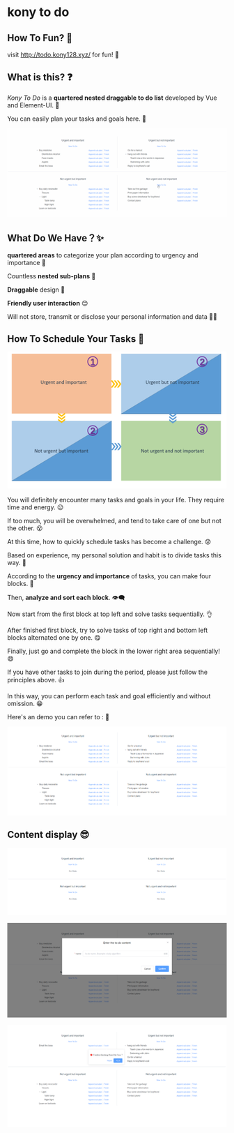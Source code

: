 # kony to do 

## How To Fun? 🎉

visit http://todo.kony128.xyz/ for fun! 👔

## What is this? ❓

*Kony To Do* is a **quartered nested draggable to do list** developed by Vue and Element-UI. 🎈

You can easily plan your tasks and goals here. 👧

![demonstration](README.assets/demonstration.gif)

## What Do We Have？✨

**quartered areas** to categorize your plan according to urgency and importance 📝

Countless **nested sub-plans** 🔽

**Draggable** design 📐

**Friendly user interaction** 😊

Will not store, transmit or disclose your personal information and data 👨‍⚖️

## How To Schedule Your Tasks 💪

![image-20200820091724957](README.assets/image-20200820091724957.png)

You will definitely encounter many tasks and goals in your life. They require time and energy. 😥

If too much, you will be overwhelmed, and tend to take care of one but not the other. 😵

At this time, how to quickly schedule tasks has become a challenge. 😟

Based on experience, my personal solution and habit is to divide tasks this way. 🍭

According to the **urgency and importance** of tasks, you can make four blocks. 📝

Then, **analyze and sort each block**. 👁‍🗨

Now start from the first block at top left and solve tasks sequentially. 👌

After finished first block, try to solve tasks of top right and bottom left blocks alternated one by one.  😋

Finally, just go and complete the block in the lower right area sequentially! 😄

If you have other tasks to join during the period, please just follow the principles above. 👍

In this way, you can perform each task and goal efficiently and without omission. 😁

Here's an demo you can refer to : 🎁

![image-20200820084602949](README.assets/image-20200820084602949.png)

## Content display 😎

![image-20200820093607533](README.assets/image-20200820093607533.png)

![image-20200820093512286](README.assets/image-20200820093512286.png)

![image-20200820093532382](README.assets/image-20200820093532382.png)


